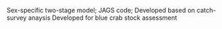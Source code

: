 Sex-specific two-stage model;
JAGS code;
Developed based on catch-survey anaysis
Developed for blue crab stock assessment
